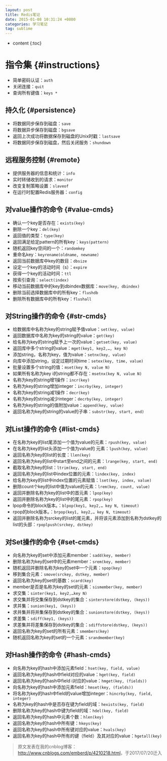 ```yaml
---
layout: post
title: Redis笔记
date: 2015-01-08 10:31:24 +0800
categories: 学习笔记
tag: sublime
---
```


* content
{:toc}


# 指令集 {#instructions}
* 简单密码认证：`auth`
* 关闭连接：`quit`
* 查询所有键值：`keys *`

## 持久化 {#persistence}
* 将数据同步保存到磁盘：`save`
* 将数据异步保存到磁盘：`bgsave`
* 返回上次成功将数据保存到磁盘的Unix时戳：`lastsave`
* 将数据同步保存到磁盘，然后关闭服务：`shundown`

## 远程服务控制 {#remote}
* 提供服务器的信息和统计：`info`
* 实时转储收到的请求：`monitor`
* 改变复制策略设置：`slaveof`
* 在运行时配置Redis服务器：`config`


 
## 对value操作的命令 {#value-cmds}
 
* 确认一个key是否存在：`exists(key)`
* 删除一个key：`del(key)`
* 返回值的类型：`type(key)`
* 返回满足给定pattern的所有key：`keys(pattern)`
* 随机返回key空间的一个：`randomkey`
* 重命名key：`keyrename(oldname, newname)`
* 返回当前数据库中key的数目：`dbsize`
* 设定一个key的活动时间（s）：`expire`
* 获得一个key的活动时间：`ttl`
* 按索引查询：`select(index)`
* 移动当前数据库中的key到dbindex数据库：`move(key, dbindex)`
* 删除当前选择数据库中的所有key：`flushdb`
* 删除所有数据库中的所有key：`flushall`
 
## 对String操作的命令 {#str-cmds}
 
* 给数据库中名称为key的string赋予值value：`set(key, value)`
* 返回数据库中名称为key的string的value：`get(key)`
* 给名称为key的string赋予上一次的value：`getset(key, value)`
* 返回库中多个string的value：`mget(key1, key2,…, key N)`
* 添加string，名称为key，值为value：`setnx(key, value)`
* 向库中添加string，设定过期时间time：`setex(key, time, value)`
* 批量设置多个string的值：`mset(key N, value N)`
* 如果所有名称为key i的string都不存在：`msetnx(key N, value N)`
* 名称为key的string增1操作：`incr(key)`
* 名称为key的string增加integer：`incrby(key, integer)`
* 名称为key的string减1操作：`decr(key)`
* 名称为key的string减少integer：`decrby(key, integer)`
* 名称为key的string的值附加value：`append(key, value)`
* 返回名称为key的string的value的子串：`substr(key, start, end)`
 
## 对List操作的命令 {#list-cmds}
 
* 在名称为key的list尾添加一个值为value的元素：`rpush(key, value)`
* 在名称为key的list头添加一个值为value的 元素：`lpush(key, value)`
* 返回名称为key的list的长度：`llen(key)`
* 返回名称为key的list中start至end之间的元素：`lrange(key, start, end)`
* 截取名称为key的list：`ltrim(key, start, end)`
* 返回名称为key的list中index位置的元素：`lindex(key, index)`
* 给名称为key的list中index位置的元素赋值：`lset(key, index, value)`
* 删除count个key的list中值为value的元素：`lrem(key, count, value)`
* 返回并删除名称为key的list中的首元素：`lpop(key)`
* 返回并删除名称为key的list中的尾元素：`rpop(key)`
* lpop命令的block版本。：`blpop(key1, key2,… key N, timeout)`
* rpop的block版本。：`brpop(key1, key2,… key N, timeout)`
* 返回并删除名称为srckey的list的尾元素，并将该元素添加到名称为dstkey的list的头部：`rpoplpush(srckey, dstkey)`
 
## 对Set操作的命令 {#set-cmds}
 
* 向名称为key的set中添加元素member：`sadd(key, member)`
* 删除名称为key的set中的元素member：`srem(key, member) `
* 随机返回并删除名称为key的set中一个元素：`spop(key) `
* 移到集合元素：`smove(srckey, dstkey, member) `
* 返回名称为key的set的基数：`scard(key) `
* member是否是名称为key的set的元素：`sismember(key, member) `
* 求交集：`sinter(key1, key2,…key N) `
* 求交集并将交集保存到dstkey的集合：`sinterstore(dstkey, (keys)) `
* 求并集：`sunion(key1, (keys)) `
* 求并集并将并集保存到dstkey的集合：`sunionstore(dstkey, (keys)) `
* 求差集：`sdiff(key1, (keys)) `
* 求差集并将差集保存到dstkey的集合：`sdiffstore(dstkey, (keys)) `
* 返回名称为key的set的所有元素：`smembers(key) `
* 随机返回名称为key的set的一个元素：`srandmember(key) `
 
## 对Hash操作的命令 {#hash-cmds}
 
* 向名称为key的hash中添加元素field：`hset(key, field, value)`
* 返回名称为key的hash中field对应的value：`hget(key, field)`
* 返回名称为key的hash中field i对应的value：`hmget(key, (fields))`
* 向名称为key的hash中添加元素field：`hmset(key, (fields))`
* 将名称为key的hash中field的value增加integer：`hincrby(key, field, integer)`
* 名称为key的hash中是否存在键为field的域：`hexists(key, field)`
* 删除名称为key的hash中键为field的域：`hdel(key, field)`
* 返回名称为key的hash中元素个数：`hlen(key)`
* 返回名称为key的hash中所有键：`hkeys(key)`
* 返回名称为key的hash中所有键对应的value：`hvals(key)`
* 返回名称为key的hash中所有的键（field）及其对应的value：`hgetall(key)`

> 原文发表在我的cnblog博客：<http://www.cnblogs.com/emberd/p/4210218.html>，于2017/07/20迁入